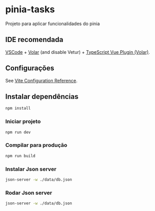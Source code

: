# pinia-tasks

Projeto para aplicar funcionalidades do pinia

## IDE recomendada

[VSCode](https://code.visualstudio.com/) + [Volar](https://marketplace.visualstudio.com/items?itemName=Vue.volar) (and disable Vetur) + [TypeScript Vue Plugin (Volar)](https://marketplace.visualstudio.com/items?itemName=Vue.vscode-typescript-vue-plugin).

## Configurações

See [Vite Configuration Reference](https://vitejs.dev/config/).

## Instalar dependências

```sh
npm install
```

### Iniciar projeto

```sh
npm run dev
```

### Compilar para produção

```sh
npm run build
```

### Instalar Json server

```sh
json-server -w ./data/db.json
```

### Rodar Json server

```sh
json-server -w ./data/db.json
```
